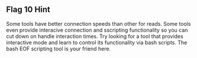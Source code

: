 ## Flag 10 Hint

Some tools have better connection speeds than other for reads.  Some tools even provide interacive connection and sscripting functionality so you can cut down on handle interaction times.  Try looking for a tool that provides interactive mode and learn to control its functionality via bash scripts.  The bash EOF scripting tool is your friend here.

